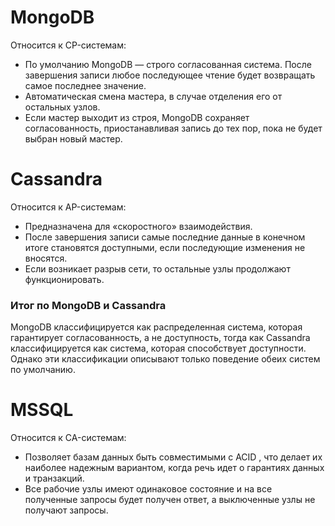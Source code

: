 # MongoDB
Относится к CP-системам:
- По умолчанию MongoDB — строго согласованная система. После завершения записи любое последующее чтение будет возвращать самое последнее значение.
- Автоматическая смена мастера, в случае отделения его от остальных узлов.
- Если мастер выходит из строя, MongoDB сохраняет согласованность, приостанавливая запись до тех пор, пока не будет выбран новый мастер.
  
# Cassandra 
Относится к AP-системам:
- Предназначена для «скоростного» взаимодействия.
- После завершения записи самые последние данные в конечном итоге становятся доступными, если последующие изменения не вносятся.
- Если возникает разрыв сети, то остальные узлы продолжают функционировать.

### Итог по MongoDB и Cassandra
MongoDB классифицируется как распределенная система, которая гарантирует согласованность, а не доступность, тогда как Cassandra классифицируется как система, которая способствует доступности. Однако эти классификации описывают только поведение обеих систем по умолчанию.

# MSSQL
Относится к CA-системам:
- Позволяет базам данных быть совместимыми с ACID , что делает их наиболее надежным вариантом, когда речь идет о гарантиях данных и транзакций.
- Все рабочие узлы имеют одинаковое состояние и на все полученные запросы будет получен ответ, а выключенные узлы не получают запросы.
